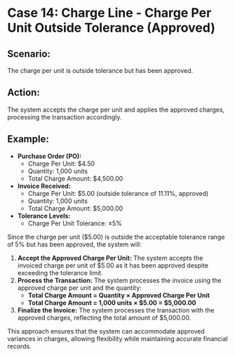 # Case 14: Charge Line - Charge Per Unit Outside Tolerance (Approved)

## Scenario:

The charge per unit is outside tolerance but has been approved.

## Action:

The system accepts the charge per unit and applies the approved charges, processing the transaction accordingly.

## Example:

* **Purchase Order (PO):**
  * Charge Per Unit: $4.50
  * Quantity: 1,000 units
  * Total Charge Amount: $4,500.00
* **Invoice Received:**
  * Charge Per Unit: $5.00 (outside tolerance of 11.11%, approved)
  * Quantity: 1,000 units
  * Total Charge Amount: $5,000.00
* **Tolerance Levels:**
  * Charge Per Unit Tolerance: ±5%

Since the charge per unit ($5.00) is outside the acceptable tolerance range of 5% but has been approved, the system will:

1. **Accept the Approved Charge Per Unit:** The system accepts the invoiced charge per unit of $5.00 as it has been approved despite exceeding the tolerance limit.
2. **Process the Transaction:** The system processes the invoice using the approved charge per unit and the quantity:
   * **Total Charge Amount = Quantity × Approved Charge Per Unit**
   * **Total Charge Amount = 1,000 units × $5.00 = $5,000.00**
3. **Finalize the Invoice:** The system processes the transaction with the approved charges, reflecting the total amount of $5,000.00.

This approach ensures that the system can accommodate approved variances in charges, allowing flexibility while maintaining accurate financial records.
